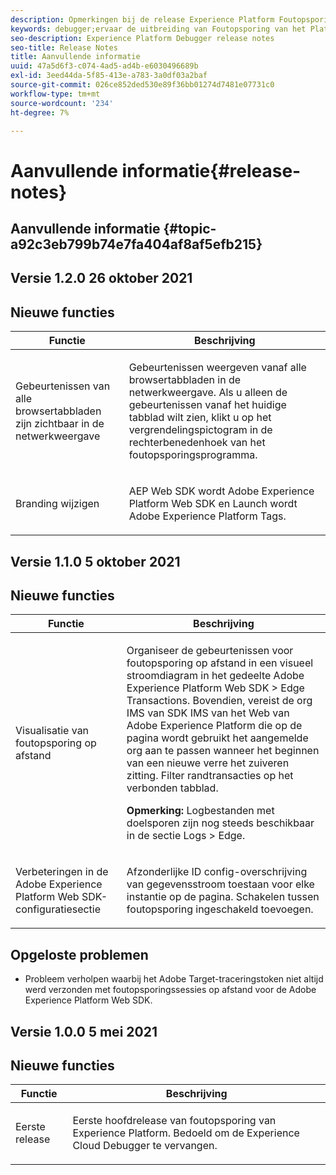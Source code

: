 ```yaml
---
description: Opmerkingen bij de release Experience Platform Foutopsporing
keywords: debugger;ervaar de uitbreiding van Foutopsporing van het Platform;chroom;uitbreiding;versie nota's
seo-description: Experience Platform Debugger release notes
seo-title: Release Notes
title: Aanvullende informatie
uuid: 47a5d6f3-c074-4ad5-ad4b-e6030496689b
exl-id: 3eed44da-5f85-413e-a783-3a0df03a2baf
source-git-commit: 026ce852ded530e89f36bb01274d7481e07731c0
workflow-type: tm+mt
source-wordcount: '234'
ht-degree: 7%

---
```


# Aanvullende informatie{#release-notes}

## Aanvullende informatie {#topic-a92c3eb799b74e7fa404af8af5efb215}

## Versie 1.2.0 26 oktober 2021

## Nieuwe functies

<table id="table">
 <thead>
  <tr>
   <th colname="col1" class="entry"> Functie </th>
   <th colname="col2" class="entry"> Beschrijving </th>
  </tr>
 </thead>
 <tbody>
  <tr>
   <td colname="col1"> <p> Gebeurtenissen van alle browsertabbladen zijn zichtbaar in de netwerkweergave </p> </td>
   <td colname="col2"> <p> Gebeurtenissen weergeven vanaf alle browsertabbladen in de netwerkweergave. Als u alleen de gebeurtenissen vanaf het huidige tabblad wilt zien, klikt u op het vergrendelingspictogram in de rechterbenedenhoek van het foutopsporingsprogramma.</p> </td>
  </tr>
  <tr>
   <td colname="col1"> <p> Branding wijzigen </p> </td>
   <td colname="col2"> <p> AEP Web SDK wordt Adobe Experience Platform Web SDK en Launch wordt Adobe Experience Platform Tags.</p> </td>
  </tr>
 </tbody>
</table>

## Versie 1.1.0 5 oktober 2021

## Nieuwe functies

<table id="table">
 <thead>
  <tr>
   <th colname="col1" class="entry"> Functie </th>
   <th colname="col2" class="entry"> Beschrijving </th>
  </tr>
 </thead>
 <tbody>
  <tr>
   <td colname="col1"> <p> Visualisatie van foutopsporing op afstand </p> </td>
   <td colname="col2"> <p> Organiseer de gebeurtenissen voor foutopsporing op afstand in een visueel stroomdiagram in het gedeelte Adobe Experience Platform Web SDK &gt; Edge Transactions. Bovendien, vereist de org IMS van SDK IMS van het Web van Adobe Experience Platform die op de pagina wordt gebruikt het aangemelde org aan te passen wanneer het beginnen van een nieuwe verre het zuiveren zitting. Filter randtransacties op het verbonden tabblad.</p> <p> <b>Opmerking:</b> Logbestanden met doelsporen zijn nog steeds beschikbaar in de sectie Logs &gt; Edge.</p> </td>
  </tr>
  <tr>
   <td colname="col1"> <p> Verbeteringen in de Adobe Experience Platform Web SDK-configuratiesectie </p> </td>
   <td colname="col2"> <p> Afzonderlijke ID config-overschrijving van gegevensstroom toestaan voor elke instantie op de pagina. Schakelen tussen foutopsporing ingeschakeld toevoegen.</p> </td>
  </tr>
 </tbody>
</table>

## Opgeloste problemen

* Probleem verholpen waarbij het Adobe Target-traceringstoken niet altijd werd verzonden met foutopsporingssessies op afstand voor de Adobe Experience Platform Web SDK.

## Versie 1.0.0 5 mei 2021

## Nieuwe functies

<table id="table_7EFCAF456B14404FAF3715FC56519AAF">
 <thead>
  <tr>
   <th colname="col1" class="entry"> Functie </th>
   <th colname="col2" class="entry"> Beschrijving </th>
  </tr>
 </thead>
 <tbody>
  <tr>
   <td colname="col1"> <p> Eerste release </p> </td>
   <td colname="col2"> <p> Eerste hoofdrelease van foutopsporing van Experience Platform. Bedoeld om de Experience Cloud Debugger te vervangen. </p> </td>
  </tr>
 </tbody>
</table>
